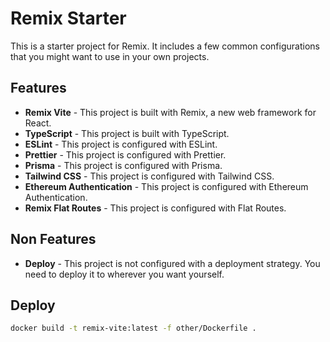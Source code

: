 # Remix Starter

This is a starter project for Remix. It includes a few common configurations that you might want to use in your own projects.

## Features

- **Remix Vite** - This project is built with Remix, a new web framework for React.
- **TypeScript** - This project is built with TypeScript.
- **ESLint** - This project is configured with ESLint.
- **Prettier** - This project is configured with Prettier.
- **Prisma** - This project is configured with Prisma.
- **Tailwind CSS** - This project is configured with Tailwind CSS.
- **Ethereum Authentication** - This project is configured with Ethereum Authentication.
- **Remix Flat Routes** - This project is configured with Flat Routes.

## Non Features

- **Deploy** - This project is not configured with a deployment strategy. You need to deploy it to wherever you want yourself.

## Deploy

```bash
docker build -t remix-vite:latest -f other/Dockerfile .
```
